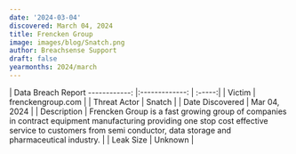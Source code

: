 ```yaml
---
date: '2024-03-04'
discovered: March 04, 2024
title: Frencken Group
image: images/blog/Snatch.png
author: Breachsense Support
draft: false
yearmonths: 2024/march
---
```



| Data Breach Report
------------:     |:-------------:    | :-----:|
| Victim      | frenckengroup.com      | 
| Threat Actor      | Snatch      | 
| Date Discovered      | Mar 04, 2024      | 
| Description      | Frencken Group is a fast growing group of companies in contract equipment manufacturing providing one stop cost effective service to customers from semi conductor, data storage and pharmaceutical industry.      | 
| Leak Size      | Unknown      | 

